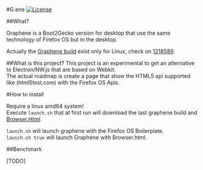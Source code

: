 #G.ene
[![License](https://img.shields.io/badge/License-GPL%20v3-blue.svg)](http://www.gnu.org/licenses/gpl-3.0)   
 
##What?

Graphene is a Boot2Gecko version for desktop that use the same technology of Firefox OS but in the desktop.

Actually the [Graphene build](https://archive.mozilla.org/pub/b2g/nightly/latest-mozilla-central/) exist only for Linux, check on [1218589](https://bugzilla.mozilla.org/show_bug.cgi?id=1218589).

##What is this project?
This project is an experimental to get an alternative to Electron/NW.js that are based on Webkit.  
The actual roadmap is create a page that show the HTML5 api supported like (html5test.com) with the Firefox OS Apis.

#How to install

Require a linux amd64 system!  
Execute `launch.sh` that at first run will download the last graphene build and [Browser.Html](https://github.com/browserhtml/browser.html).  

`launch.sh` will launch graphene with the Firefox OS Boilerplate.  
`launch.sh true` will launch Graphene with Browser.html.

##Benchmark

[TODO]